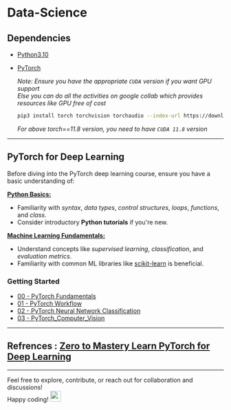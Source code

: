# Data-Science

## Dependencies

- [Python3.10](https://www.python.org/downloads/release/python-3100/)
- [PyTorch](https://pytorch.org/)
    
  *Note: Ensure you have the appropriate `CUDA` version if you want GPU support*</br>
  *Else you can do all the activities on google collab which provides resources like GPU free of cost*

  ```bash
  pip3 install torch torchvision torchaudio --index-url https://download.pytorch.org/whl/cu118
  ```
  *For above torch==11.8 version, you need to have `CUDA 11.8` version*
  
---
## PyTorch for Deep Learning 
Before diving into the PyTorch deep learning course, ensure you have a basic understanding of:

**[Python Basics:](https://www.w3schools.com/python/python_intro.asp)**
- Familiarity with _syntax_, _data types_, _control structures_, _loops_, _functions_, and _class_.
- Consider introductory **Python tutorials** if you're new.

**[Machine Learning Fundamentals:](https://www.w3schools.com/python/python_ml_getting_started.asp)**
- Understand concepts like _supervised learning_, _classification_, and _evaluation metrics_.
- Familiarity with common ML libraries like [scikit-learn](https://scikit-learn.org/stable/tutorial/index.html) is beneficial.

### Getting Started
- [00 - PyTorch Fundamentals](https://github.com/LuluW8071/Data-Science/tree/main/Pytorch/00_Pytorch_Fundamentals)
- [01 - PyTorch Workflow](https://github.com/LuluW8071/Data-Science/tree/main/Pytorch/01_Pytorch_Workflow)
- [02 - PyTorch Neural Network Classification](https://github.com/LuluW8071/Data-Science/tree/main/Pytorch/02_PyTorch_Neural_Network_Classification)
- [03 - PyTorch_Computer_Vision](https://github.com/LuluW8071/Data-Science/tree/main/Pytorch/03_PyTorch_Computer_Vision)
---
## Refrences : [Zero to Mastery Learn PyTorch for Deep Learning](https://www.learnpytorch.io/)
---

Feel free to explore, contribute, or reach out for collaboration and discussions! </br>
Happy coding! <img src="https://user-images.githubusercontent.com/74038190/213844263-a8897a51-32f4-4b3b-b5c2-e1528b89f6f3.png" width="25px" /> </br>

